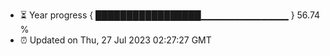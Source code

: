 - ⏳ Year progress { █████████████████▁▁▁▁▁▁▁▁▁▁▁▁▁ } 56.74 %
- ⏰ Updated on Thu, 27 Jul 2023 02:27:27 GMT

